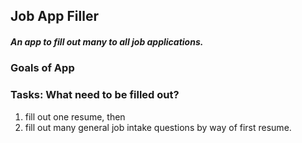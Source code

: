 ## Job App Filler
##### An app to fill out many to all job applications.


### Goals of App
### Tasks: What need to be filled out?

1. fill out one resume, then
2. fill out many general job intake questions by way of first resume.

